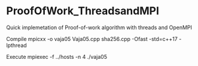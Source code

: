 # ProofOfWork_ThreadsandMPI
Quick implemetation of Proof-of-work algorithm with threads and OpenMPI

Compile
mpicxx -o vaja05 Vaja05.cpp sha256.cpp -Ofast -std=c++17 -lpthread

Execute
mpiexec -f ../hosts -n 4 ./vaja05
